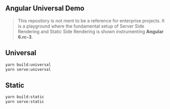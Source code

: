 ## Angular Universal Demo
> This repository is not ment to be a reference for enterprise projects. It is a playground where the fundamental setup of Server Side Rendering and Static Side Rendering is shown instrumenting **Angular 6.rc-3**.

## Universal

```bash
yarn build:universal
yarn serve:universal
```

## Static

```bash
yarn build:static
yarn serve:static
```